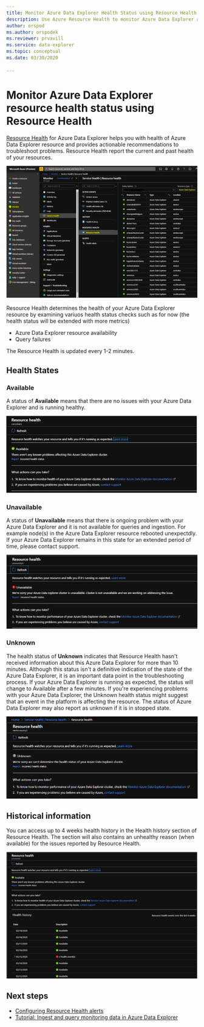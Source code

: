 ```yaml
---
title: Monitor Azure Data Explorer Health Status using Resource Health
description: Use Azure Resource Health to monitor Azure Data Explorer and get support when an Azure issue impacts your Azure Data Explorer resources.
author: orspod
ms.author: orspodek
ms.reviewer: prvavill
ms.service: data-explorer
ms.topic: conceptual
ms.date: 03/30/2020

---
```

# Monitor Azure Data Explorer resource health status using Resource Health

[Resource Health](/azure/service-health/resource-health-overview) for Azure Data Explorer helps you with health of Azure Data Explorer resource and provides actionable recommendations to troubleshoot problems. Resource Health report the current and past health of your resources. 

![Overview](media/monitor-with-resource-health/resource-health-overview.png)

Resource Health determines the health of your Azure Data Explorer resource by examining variuos health status checks such as for now (the health status will be extended with more metrics)
* Azure Data Explorer resource availability
* Query failures

The Resource Health is updated every 1-2 minutes.

## Health States

### Available

A status of **Available** means that there are no issues with your Azure Data Explorer and is running healthy.

![Available](media/monitor-with-resource-health/available.png)

### Unavailable

A status of **Unavailable** means that there is ongoing problem with your Azure Data Explorer and it is not available for queries and ingestion. For example node(s) in the Azure Data Explorer resource rebooted unexpectdly. If your Azure Data Explorer remains in this state for an extended period of time, please contact support.

![Unavailable](media/monitor-with-resource-health/unavailable.png)

### Unknown

The health status of **Unknown** indicates that Resource Health hasn't received information about this Azure Data Explorer for more than 10 minutes. Although this status isn't a definitive indication of the state of the Azure Data Explorer, it is an important data point in the troubleshooting process. If your Azure Data Explorer is running as expected, the status will change to Available after a few minutes. If you're experiencing problems with your Azure Data Explorer, the Unknown health status might suggest that an event in the platform is affecting the resource. The status of Azure Data Explorer may also report as unknown if it is in stopped state.

![Unknown](media/monitor-with-resource-health/unknown.png)

## Historical information

You can access up to 4 weeks health history in the Health history section of Resource Health. The section will also contains an unhealthy reason (when available) for the issues reported by Resource Health. 

![History](media/monitor-with-resource-health/healthhistory.png)

## Next steps

* [Configuring Resource Health alerts](https://docs.microsoft.com/azure/service-health/resource-health-alert-arm-template-guide)
* [Tutorial: Ingest and query monitoring data in Azure Data Explorer](ingest-data-no-code.md)